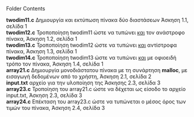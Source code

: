 Folder Contents

<b>twodim11.c</b> Δημιουργία και εκτύπωση πίνακα δύο διαστάσεων Άσκηση 1.1, σελίδα 1<br>
<b>twodim12.c</b> Τροποποίηση twodim11 ώστε να τυπώνει <u>και</u> τον ανάστροφο πίνακα,  Άσκηση 1.2, σελίδα 1<br>
<b>twodim13.c</b> Τροποποίηση twodim12 ώστε να τυπώνει <u>και</u> αντίστροφα πίνακα,  Άσκηση 1.3, σελίδα 1<br>
<b>twodim14.c</b> Τροποποίηση twodim13 ώστε να τυπώνει <u>και</u> με οφιοειδή τρόπο τον πίνακα,  Άσκηση 1.4, σελίδα 1<br>
<b>array21.c</b> Δημιουργία μονοδιάστατου πίνακα με τη συνάρτηση <b>malloc</b>, με εισαγωγή δεδομένων από το χρήστη, Άσκηση 2.1, σελίδα 2<br>
<b>input.txt</b> αρχείο για την υλοποίηση της Άσκησης 2.3, σελίδα 3<br>
<b>array23.c</b> Τροποίηση του array21.c ώστε να δέχεται ως είσοδο το αρχείο input.txt, Άσκηση 2.3, σελίδα 3<br>
<b>array24.c</b> Επέκταση του array23.c ώστε να τυπώνεται ο μέσος όρος των τιμών του πίνακα, Άσκηση 2.4, σελίδα 3<br>

